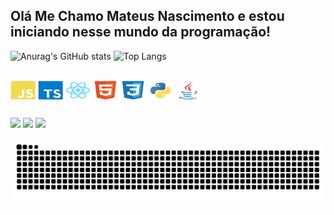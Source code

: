 ## Olá Me Chamo Mateus Nascimento e estou iniciando nesse mundo da programação!

![Anurag's GitHub stats](https://github-readme-stats.vercel.app/api?username=MateusJn&show_icons=true&theme=transparent)
![Top Langs](https://github-readme-stats.vercel.app/api/top-langs/?username=MateusJn&layout=compact&theme=transparent)


<div style="display: inline_block"><br>
  <img align="center" alt="Mateus-Js" height="30" width="40" src="https://raw.githubusercontent.com/devicons/devicon/master/icons/javascript/javascript-plain.svg">
  <img align="center" alt="Mateus-Ts" height="30" width="40" src="https://raw.githubusercontent.com/devicons/devicon/master/icons/typescript/typescript-plain.svg">
  <img align="center" alt="Mateus-React" height="30" width="40" src="https://raw.githubusercontent.com/devicons/devicon/master/icons/react/react-original.svg">
  <img align="center" alt="Mateus-HTML" height="30" width="40" src="https://raw.githubusercontent.com/devicons/devicon/master/icons/html5/html5-original.svg">
  <img align="center" alt="Mateus-CSS" height="30" width="40" src="https://raw.githubusercontent.com/devicons/devicon/master/icons/css3/css3-original.svg">
  <img align="center" alt="Mateus-Python" height="30" width="40" src="https://raw.githubusercontent.com/devicons/devicon/master/icons/python/python-original.svg">
  <img align="center" alt="Mateus-Java" height="30" width="40" src="https://raw.githubusercontent.com/devicons/devicon/master/icons/java/java-original.svg">
</div>
  
  ##
 
<div> 

  <a href="https://instagram.com/mateusnasciment0" target="_blank"><img src="https://img.shields.io/badge/-Instagram-%23E4405F?style=for-the-badge&logo=instagram&logoColor=white" target="_blank"></a>
  <a href = "https://github.com/MateusJn"><img src="https://img.shields.io/badge/-Gmail-%23333?style=for-the-badge&logo=gmail&logoColor=white" target="_blank"></a>
  <a href="https://www.linkedin.com/in/mateusnasciment0/" target="_blank"><img src="https://img.shields.io/badge/-LinkedIn-%230077B5?style=for-the-badge&logo=linkedin&logoColor=white" target="_blank"></a> 
  
</div>

<div>
<picture>
  <source media="(prefers-color-scheme: dark)" srcset="https://raw.githubusercontent.com/MateusJn/MateusJn/output/github-contribution-grid-snake-dark.svg">
  <source media="(prefers-color-scheme: light)" srcset="https://raw.githubusercontent.com/MateusJn/MateusJn/output/github-contribution-grid-snake.svg">
  <img alt="github contribution grid snake animation" src="https://raw.githubusercontent.com/MateusJn/MateusJn/output/github-contribution-grid-snake.svg">
</picture>
</div>
